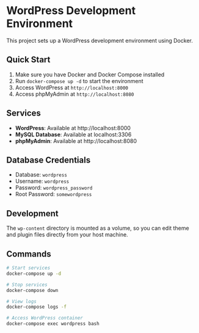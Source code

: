 # WordPress Development Environment

This project sets up a WordPress development environment using Docker.

## Quick Start

1. Make sure you have Docker and Docker Compose installed
2. Run `docker-compose up -d` to start the environment
3. Access WordPress at `http://localhost:8000`
4. Access phpMyAdmin at `http://localhost:8080`

## Services

- **WordPress**: Available at http://localhost:8000
- **MySQL Database**: Available at localhost:3306
- **phpMyAdmin**: Available at http://localhost:8080

## Database Credentials

- Database: `wordpress`
- Username: `wordpress`
- Password: `wordpress_password`
- Root Password: `somewordpress`

## Development

The `wp-content` directory is mounted as a volume, so you can edit theme and plugin files directly from your host machine.

## Commands

```bash
# Start services
docker-compose up -d

# Stop services
docker-compose down

# View logs
docker-compose logs -f

# Access WordPress container
docker-compose exec wordpress bash
```
